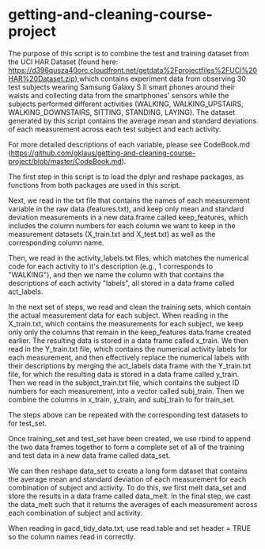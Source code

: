 # getting-and-cleaning-course-project

The purpose of this script is to combine the test and training dataset from the UCI HAR Dataset (found here: https://d396qusza40orc.cloudfront.net/getdata%2Fprojectfiles%2FUCI%20HAR%20Dataset.zip),which contains experiment data from observing 30 test subjects wearing Samsung Galaxy S II smart phones around their waists and collecting data from the smartphones' sensors while the subjects performed different activities (WALKING, WALKING_UPSTAIRS, WALKING_DOWNSTAIRS, SITTING, STANDING, LAYING). The dataset generated by this script contains the average mean and standard deviations of each measurement across each test subject and each activity.

For more detailed descriptions of each variable, please see CodeBook.md (https://github.com/gklaus/getting-and-cleaning-course-project/blob/master/CodeBook.md).

The first step in this script is to load the dplyr and reshape packages, as functions from both packages are used in this script.

Next, we read in the txt file that contains the names of each measurement variable in the raw data (features.txt), and keep only mean and standard deviation measurements in a new data.frame called keep_features, which includes the column numbers for each column we want to keep in the measurement datasets (X_train.txt and X_test.txt) as well as the corresponding column name.

Then, we read in the activity_labels.txt files, which matches the numerical code for each activity to it's description (e.g., 1 corresponds to "WALKING"), and then we name the column with that contains the descriptions of each activity "labels", all stored in a data frame called act_labels.

In the next set of steps, we read and clean the training sets, which contain the actual measurement data for each subject. When reading in the X_train.txt, which contains the measurements for each subject, we keep only only the columns that remain in the keep_features data.frame created earlier. The resulting data is stored in a data frame called x_train. We then read in the Y_train.txt file, which contains the numerical activity labels for each measurement, and then effectively replace the numerical labels with their descriptions by merging the act_labels data frame with the Y_train.txt file, for which the resulting data is stored in a data frame called y_train. Then we read in the subject_train.txt file, which contains the subject ID numbers for each measurement, into a vector called subj_train. Then we combine the columns in x_train, y_train, and subj_train to for train_set.

The steps above can be repeated with the corresponding test datasets to for test_set.

Once training_set and test_set have been created, we use rbind to append the two data frames together to form a complete set of all of the training and test data in a new data frame called data_set.

We can then reshape data_set to create a long form dataset that contains the average mean and standard deviation of each measurement for each combination of subject and activity. To do this, we first melt data_set and store the results in a data frame called data_melt. In the final step, we cast the data_melt such that it returns the averages of each measurement across each combination of subject and activity.

When reading in gacd_tidy_data.txt, use read.table and set header = TRUE so the column names read in correctly.
